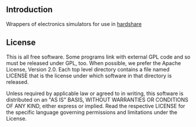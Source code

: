 Introduction
------------

Wrappers of electronics simulators for use in [hardshare](https://docs.rerobots.net/)


License
-------

This is all free software. Some programs link with external GPL code and so must
be released under GPL, too. When possible, we prefer the Apache License, Version 2.0.
Each top level directory contains a file named LICENSE that is the license under
which software in that directory is released.

Unless required by applicable law or agreed to in writing, this software is
distributed on an "AS IS" BASIS, WITHOUT WARRANTIES OR CONDITIONS OF ANY KIND,
either express or implied. Read the respective LICENSE for the specific
language governing permissions and limitations under the License.
